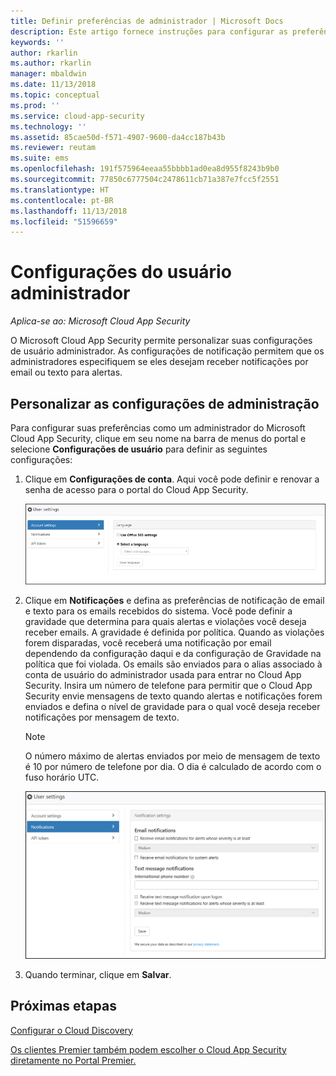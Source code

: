 ```yaml
---
title: Definir preferências de administrador | Microsoft Docs
description: Este artigo fornece instruções para configurar as preferências do administrador em Cloud App Security.
keywords: ''
author: rkarlin
ms.author: rkarlin
manager: mbaldwin
ms.date: 11/13/2018
ms.topic: conceptual
ms.prod: ''
ms.service: cloud-app-security
ms.technology: ''
ms.assetid: 85cae50d-f571-4907-9600-da4cc187b43b
ms.reviewer: reutam
ms.suite: ems
ms.openlocfilehash: 191f575964eeaa55bbbb1ad0ea8d955f8243b9b0
ms.sourcegitcommit: 77850c6777504c2478611cb71a387e7fcc5f2551
ms.translationtype: HT
ms.contentlocale: pt-BR
ms.lasthandoff: 11/13/2018
ms.locfileid: "51596659"
---
```

# <a name="admin-user-settings"></a>Configurações do usuário administrador

*Aplica-se ao: Microsoft Cloud App Security*

O Microsoft Cloud App Security permite personalizar suas configurações de usuário administrador. As configurações de notificação permitem que os administradores especifiquem se eles desejam receber notificações por email ou texto para alertas. 

##  <a name="Adminsettings"></a> Personalizar as configurações de administração  
Para configurar suas preferências como um administrador do Microsoft Cloud App Security, clique em seu nome na barra de menus do portal e selecione **Configurações de usuário** para definir as seguintes configurações:  
  
1.  Clique em **Configurações de conta**. Aqui você pode definir e renovar a senha de acesso para o portal do Cloud App Security.  
  
     ![configurações de usuário personalizadas](./media/custom-user-settings.png "configurações de usuário personalizadas")  
  
2.  Clique em **Notificações** e defina as preferências de notificação de email e texto para os emails recebidos do sistema.  Você pode definir a gravidade que determina para quais alertas e violações você deseja receber emails. A gravidade é definida por política. Quando as violações forem disparadas, você receberá uma notificação por email dependendo da configuração daqui e da configuração de Gravidade na política que foi violada. Os emails são enviados para o alias associado à conta de usuário do administrador usada para entrar no Cloud App Security. Insira um número de telefone para permitir que o Cloud App Security envie mensagens de texto quando alertas e notificações forem enviados e defina o nível de gravidade para o qual você deseja receber notificações por mensagem de texto.  
  
    > [!NOTE] 
    > O número máximo de alertas enviados por meio de mensagem de texto é 10 por número de telefone por dia. O dia é calculado de acordo com o fuso horário UTC. 
  
    ![configurações de notificação](./media/notification-settings.png "configurações de notificação")  
  
3. Quando terminar, clique em **Salvar**.  
  
  
 
  
    
## <a name="next-steps"></a>Próximas etapas  
[Configurar o Cloud Discovery](set-up-cloud-discovery.md)   

[Os clientes Premier também podem escolher o Cloud App Security diretamente no Portal Premier.](https://premier.microsoft.com/)  
  
  